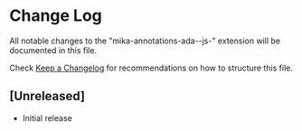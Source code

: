 # Change Log

All notable changes to the "mika-annotations-ada--js-" extension will be documented in this file.

Check [Keep a Changelog](http://keepachangelog.com/) for recommendations on how to structure this file.

## [Unreleased]

- Initial release